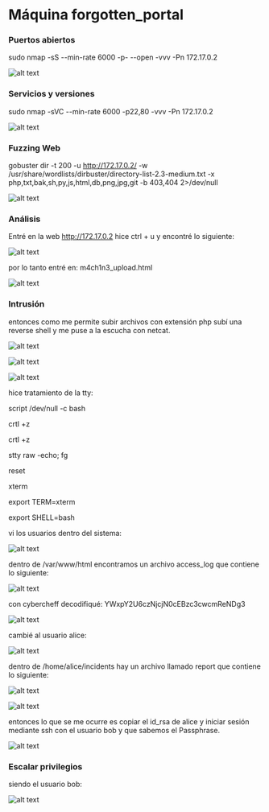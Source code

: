 # Máquina forgotten_portal

### Puertos abiertos

sudo nmap -sS --min-rate 6000 -p- --open -vvv -Pn 172.17.0.2

![alt text](image.png)

### Servicios y versiones

sudo nmap -sVC --min-rate 6000 -p22,80 -vvv -Pn 172.17.0.2

![alt text](image-1.png)

### Fuzzing Web

gobuster dir -t 200 -u http://172.17.0.2/ -w /usr/share/wordlists/dirbuster/directory-list-2.3-medium.txt -x php,txt,bak,sh,py,js,html,db,png,jpg,git -b 403,404 2>/dev/null

![alt text](image-2.png)

### Análisis

Entré en la web http://172.17.0.2 hice ctrl + u y encontré lo siguiente:

![alt text](image-3.png)

por lo tanto entré en: m4ch1n3_upload.html

![alt text](image-4.png)

### Intrusión

entonces como me permite subir archivos con extensión php subí una reverse shell y me puse a la escucha con netcat.


![alt text](image-5.png)

![alt text](image-6.png)

![alt text](image-7.png)


hice tratamiento de la tty:

script /dev/null -c bash

crtl +z

crtl +z

stty raw -echo; fg

reset

xterm

export TERM=xterm

export SHELL=bash


vi los usuarios dentro del sistema:

![alt text](image-8.png)

dentro de /var/www/html encontramos un archivo access_log que contiene lo siguiente:

![alt text](image-9.png)

con cybercheff decodifiqué: YWxpY2U6czNjcjN0cEBzc3cwcmReNDg3

![alt text](image-10.png)

cambié al usuario alice:

![alt text](image-11.png)

dentro de /home/alice/incidents hay un archivo llamado report que contiene lo siguiente:

![alt text](image-12.png)

![alt text](image-13.png)

entonces lo que se me ocurre es copiar el id_rsa de alice y iniciar sesión mediante ssh con el usuario bob y que sabemos el Passphrase.

![alt text](image-14.png)

### Escalar privilegios

siendo el usuario bob:

![alt text](image-15.png)